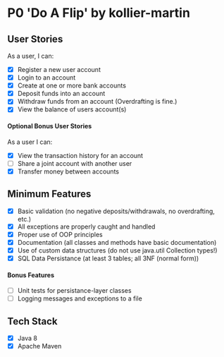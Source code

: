 # P0 'Do A Flip' by kollier-martin
## User Stories
As a user, I can:
- [x] Register a new user account
- [x] Login to an account
- [x] Create at one or more bank accounts
- [x] Deposit funds into an account
- [x] Withdraw funds from an account (Overdrafting is fine.)
- [x] View the balance of users account(s)
#### Optional Bonus User Stories
As a user I can:
- [x] View the transaction history for an account
- [ ] Share a joint account with another user
- [x] Transfer money between accounts
## Minimum Features
- [x] Basic validation (no negative deposits/withdrawals, no overdrafting, etc.) 
- [x] All exceptions are properly caught and handled
- [x] Proper use of OOP principles
- [x] Documentation (all classes and methods have basic documentation)
- [x] Use of custom data structures (do not use java.util Collection types!)
- [x] SQL Data Persistance (at least 3 tables; all 3NF (normal form))
#### Bonus Features
- [ ] Unit tests for persistance-layer classes
- [ ] Logging messages and exceptions to a file
## Tech Stack
- [x] Java 8
- [x] Apache Maven
